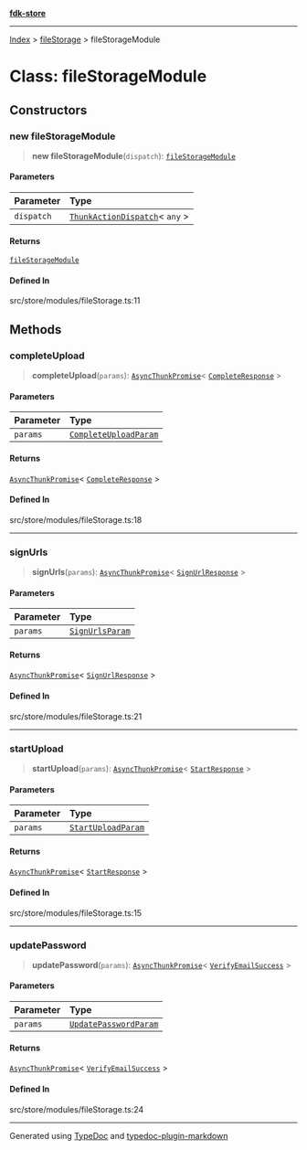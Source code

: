[**fdk-store**](../../README.md)
***

[Index](../../API.md) > [fileStorage](../README.md) > fileStorageModule

# Class: fileStorageModule

## Constructors

### new fileStorageModule

> **new fileStorageModule**(`dispatch`): [`fileStorageModule`](class.fileStorageModule.md)

#### Parameters

| Parameter | Type |
| :------ | :------ |
| `dispatch` | [`ThunkActionDispatch`](../../theme/internal_/type-aliases/type-alias.ThunkActionDispatch.md)\< `any` \> |

#### Returns

[`fileStorageModule`](class.fileStorageModule.md)

#### Defined In

src/store/modules/fileStorage.ts:11

## Methods

### completeUpload

> **completeUpload**(`params`): [`AsyncThunkPromise`](../../theme/internal_/type-aliases/type-alias.AsyncThunkPromise.md)\< [`CompleteResponse`](../internal_/type-aliases/type-alias.CompleteResponse.md) \>

#### Parameters

| Parameter | Type |
| :------ | :------ |
| `params` | [`CompleteUploadParam`](../internal_/type-aliases/type-alias.CompleteUploadParam.md) |

#### Returns

[`AsyncThunkPromise`](../../theme/internal_/type-aliases/type-alias.AsyncThunkPromise.md)\< [`CompleteResponse`](../internal_/type-aliases/type-alias.CompleteResponse.md) \>

#### Defined In

src/store/modules/fileStorage.ts:18

***

### signUrls

> **signUrls**(`params`): [`AsyncThunkPromise`](../../theme/internal_/type-aliases/type-alias.AsyncThunkPromise.md)\< [`SignUrlResponse`](../internal_/type-aliases/type-alias.SignUrlResponse.md) \>

#### Parameters

| Parameter | Type |
| :------ | :------ |
| `params` | [`SignUrlsParam`](../internal_/type-aliases/type-alias.SignUrlsParam.md) |

#### Returns

[`AsyncThunkPromise`](../../theme/internal_/type-aliases/type-alias.AsyncThunkPromise.md)\< [`SignUrlResponse`](../internal_/type-aliases/type-alias.SignUrlResponse.md) \>

#### Defined In

src/store/modules/fileStorage.ts:21

***

### startUpload

> **startUpload**(`params`): [`AsyncThunkPromise`](../../theme/internal_/type-aliases/type-alias.AsyncThunkPromise.md)\< [`StartResponse`](../internal_/type-aliases/type-alias.StartResponse.md) \>

#### Parameters

| Parameter | Type |
| :------ | :------ |
| `params` | [`StartUploadParam`](../internal_/type-aliases/type-alias.StartUploadParam.md) |

#### Returns

[`AsyncThunkPromise`](../../theme/internal_/type-aliases/type-alias.AsyncThunkPromise.md)\< [`StartResponse`](../internal_/type-aliases/type-alias.StartResponse.md) \>

#### Defined In

src/store/modules/fileStorage.ts:15

***

### updatePassword

> **updatePassword**(`params`): [`AsyncThunkPromise`](../../theme/internal_/type-aliases/type-alias.AsyncThunkPromise.md)\< [`VerifyEmailSuccess`](../internal_/type-aliases/type-alias.VerifyEmailSuccess.md) \>

#### Parameters

| Parameter | Type |
| :------ | :------ |
| `params` | [`UpdatePasswordParam`](../internal_/type-aliases/type-alias.UpdatePasswordParam.md) |

#### Returns

[`AsyncThunkPromise`](../../theme/internal_/type-aliases/type-alias.AsyncThunkPromise.md)\< [`VerifyEmailSuccess`](../internal_/type-aliases/type-alias.VerifyEmailSuccess.md) \>

#### Defined In

src/store/modules/fileStorage.ts:24

***
Generated using [TypeDoc](https://typedoc.org/) and [typedoc-plugin-markdown](https://www.npmjs.com/package/typedoc-plugin-markdown)
